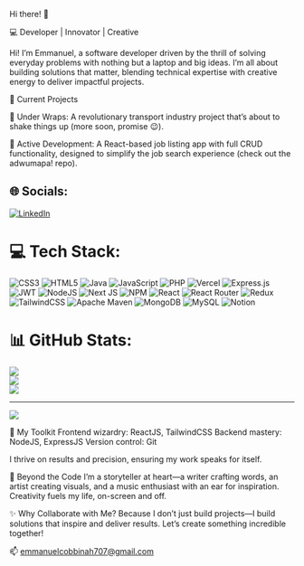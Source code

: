 Hi there! 👋

💻 Developer | Innovator | Creative

Hi! I’m Emmanuel, a software developer driven by the thrill of solving everyday problems with nothing but a laptop and big ideas. I’m all about building solutions that matter, blending technical expertise with creative energy to deliver impactful projects.

🚀 Current Projects

🌟 Under Wraps: A revolutionary transport industry project that’s about to shake things up (more soon, promise 😉).

💼 Active Development: A React-based job listing app with full CRUD functionality, designed to simplify the job search experience (check out the adwumapa! repo).


## 🌐 Socials:
[![LinkedIn](https://img.shields.io/badge/LinkedIn-%230077B5.svg?logo=linkedin&logoColor=white)](https://linkedin.com/in/emmanuelcobbinah) 

# 💻 Tech Stack:
![CSS3](https://img.shields.io/badge/css3-%231572B6.svg?style=for-the-badge&logo=css3&logoColor=white) ![HTML5](https://img.shields.io/badge/html5-%23E34F26.svg?style=for-the-badge&logo=html5&logoColor=white) ![Java](https://img.shields.io/badge/java-%23ED8B00.svg?style=for-the-badge&logo=openjdk&logoColor=white) ![JavaScript](https://img.shields.io/badge/javascript-%23323330.svg?style=for-the-badge&logo=javascript&logoColor=%23F7DF1E) ![PHP](https://img.shields.io/badge/php-%23777BB4.svg?style=for-the-badge&logo=php&logoColor=white) ![Vercel](https://img.shields.io/badge/vercel-%23000000.svg?style=for-the-badge&logo=vercel&logoColor=white) ![Express.js](https://img.shields.io/badge/express.js-%23404d59.svg?style=for-the-badge&logo=express&logoColor=%2361DAFB) ![JWT](https://img.shields.io/badge/JWT-black?style=for-the-badge&logo=JSON%20web%20tokens) ![NodeJS](https://img.shields.io/badge/node.js-6DA55F?style=for-the-badge&logo=node.js&logoColor=white) ![Next JS](https://img.shields.io/badge/Next-black?style=for-the-badge&logo=next.js&logoColor=white) ![NPM](https://img.shields.io/badge/NPM-%23CB3837.svg?style=for-the-badge&logo=npm&logoColor=white) ![React](https://img.shields.io/badge/react-%2320232a.svg?style=for-the-badge&logo=react&logoColor=%2361DAFB) ![React Router](https://img.shields.io/badge/React_Router-CA4245?style=for-the-badge&logo=react-router&logoColor=white) ![Redux](https://img.shields.io/badge/redux-%23593d88.svg?style=for-the-badge&logo=redux&logoColor=white) ![TailwindCSS](https://img.shields.io/badge/tailwindcss-%2338B2AC.svg?style=for-the-badge&logo=tailwind-css&logoColor=white) ![Apache Maven](https://img.shields.io/badge/Apache%20Maven-C71A36?style=for-the-badge&logo=Apache%20Maven&logoColor=white) ![MongoDB](https://img.shields.io/badge/MongoDB-%234ea94b.svg?style=for-the-badge&logo=mongodb&logoColor=white) ![MySQL](https://img.shields.io/badge/mysql-4479A1.svg?style=for-the-badge&logo=mysql&logoColor=white) ![Notion](https://img.shields.io/badge/Notion-%23000000.svg?style=for-the-badge&logo=notion&logoColor=white)
# 📊 GitHub Stats:
![](https://github-readme-stats.vercel.app/api?username=emmanuelcobbinah007&theme=dark&hide_border=false&include_all_commits=false&count_private=false)<br/>
![](https://github-readme-streak-stats.herokuapp.com/?user=emmanuelcobbinah007&theme=dark&hide_border=false)<br/>
![](https://github-readme-stats.vercel.app/api/top-langs/?username=emmanuelcobbinah007&theme=dark&hide_border=false&include_all_commits=false&count_private=false&layout=compact)

---
[![](https://visitcount.itsvg.in/api?id=emmanuelcobbinah007&icon=0&color=0)](https://visitcount.itsvg.in)

<!-- Proudly created with GPRM ( https://gprm.itsvg.in ) -->

🔧 My Toolkit
Frontend wizardry: ReactJS, TailwindCSS
Backend mastery: NodeJS, ExpressJS
Version control: Git

I thrive on results and precision, ensuring my work speaks for itself.

🎨 Beyond the Code
I’m a storyteller at heart—a writer crafting words, an artist creating visuals, and a music enthusiast with an ear for inspiration. Creativity fuels my life, on-screen and off.

✨ Why Collaborate with Me?
Because I don’t just build projects—I build solutions that inspire and deliver results. Let’s create something incredible together!

📫 emmanuelcobbinah707@gmail.com

<!--
**emmanuelcobbinah007/emmanuelcobbinah007** is a ✨ _special_ ✨ repository because its `README.md` (this file) appears on your GitHub profile.

Here are some ideas to get you started:

- 🔭 I’m currently working on ...
- 🌱 I’m currently learning ...
- 👯 I’m looking to collaborate on ...
- 🤔 I’m looking for help with ...
- 💬 Ask me about ...
- 📫 How to reach me: ...
- 😄 Pronouns: ...
- ⚡ Fun fact: ...
-->
